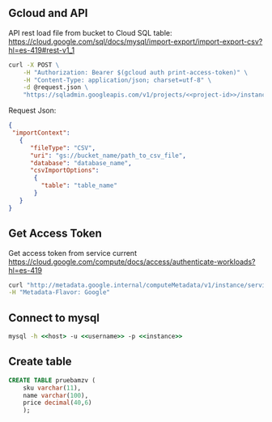 
## Gcloud and API 

API rest load file from bucket to Cloud SQL table:  https://cloud.google.com/sql/docs/mysql/import-export/import-export-csv?hl=es-419#rest-v1_1

```cmd
curl -X POST \
    -H "Authorization: Bearer $(gcloud auth print-access-token)" \
    -H "Content-Type: application/json; charset=utf-8" \
    -d @request.json \
    "https://sqladmin.googleapis.com/v1/projects/<<project-id>>/instances/<<instance-id>>/import"
```

Request Json:

```json
{
 "importContext":
   {
      "fileType": "CSV",
      "uri": "gs://bucket_name/path_to_csv_file",
      "database": "database_name",
      "csvImportOptions":
       {
         "table": "table_name"
       }
   }
}
```

## Get Access Token

Get access token from service current  https://cloud.google.com/compute/docs/access/authenticate-workloads?hl=es-419

```cmd
curl "http://metadata.google.internal/computeMetadata/v1/instance/service-accounts/default/token" \
-H "Metadata-Flavor: Google"
```

## Connect to mysql

```cmd
mysql -h <<host> -u <<username>> -p <<instance>>
```

## Create table
```sql
CREATE TABLE pruebamzv (
    sku varchar(11),
    name varchar(100),
    price decimal(40,6)
    );
```
